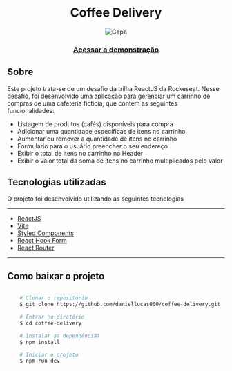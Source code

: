 <h1 align="center">Coffee Delivery</h1>

<div align="center">

 ![Capa](https://user-images.githubusercontent.com/89029213/232318582-5269e2ad-d1e2-4493-8301-05e44c9a10a1.png)

</div>

<h3 align="center">
    <a href="https://coffee-delivery-wheat-pi.vercel.app/">Acessar a demonstração</a>
<h3 >

<h2>Sobre</h2>
<p align="left">Este projeto trata-se de um desafio da trilha ReactJS da Rockeseat. Nesse desafio, foi desenvolvido uma aplicação para gerenciar um carrinho de compras de uma cafeteria fictícia, que contém as seguintes funcionalidades:</p>

- Listagem de produtos (cafés) disponíveis para compra
- Adicionar uma quantidade específicas de itens no carrinho
- Aumentar ou remover a quantidade de itens no carrinho
- Formulário para o usuário preencher o seu endereço
- Exibir o total de itens no carrinho no Header
- Exibir o valor total da soma de itens no carrinho multiplicados pelo valor

<h2>Tecnologias utilizadas</h2>

<p>O projeto foi desenvolvido utilizando as seguintes tecnologias<p/>

---

- [ReactJS](https://reactjs.org)
- [Vite](https://vitejs.dev/)
- [Styled Components](https://styled-components.com/docs)
- [React Hook Form](https://react-hook-form.com/)
- [React Router](https://reactrouter.com/en/v6.3.0/getting-started/overview)

---

<h2>Como baixar o projeto</h2>

```bash

    # Clonar o repositório
    $ git clone https://github.com/daniellucas000/coffee-delivery.git

    # Entrar no diretório
    $ cd coffee-delivery

    # Instalar as dependências
    $ npm install

    # Iniciar o projeto
    $ npm run dev
```
